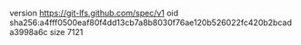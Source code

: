 version https://git-lfs.github.com/spec/v1
oid sha256:a4fff0500eaf80f4dd13cb7a8b8030f76ae120b526022fc420b2bcada3998a6c
size 7121
